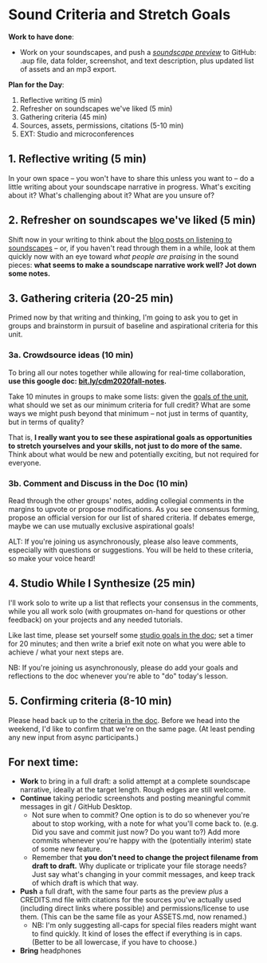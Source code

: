 
# Sound Criteria and Stretch Goals

**Work to have done**:

* Work on your soundscapes, and push a _[soundscape preview](https://github.com/benmiller314/soundscape2020fall)_ to GitHub: .aup file, data folder, screenshot, and text description, plus updated list of assets and an mp3 export.

**Plan for the Day**:
1. Reflective writing (5 min)
2. Refresher on soundscapes we've liked (5 min)
3. Gathering criteria (45 min)
4. Sources, assets, permissions, citations (5-10 min)
5. EXT: Studio and microconferences

<!-- Start with review of GH Desktop for pushing large folders -->
## 1. Reflective writing (5 min) <!-- we get here at 2:38 -->
<div class="alert alert-success">
In your own space – you won't have to share this unless you want to – do a little writing about your soundscape narrative in progress. What's exciting about it? What's challenging about it? What are you unsure of?
</div>

## 2. Refresher on soundscapes we've liked (5 min)
Shift now in your writing to think about the [blog posts on listening to soundscapes]({{site.github.issues_url}}/4) – or, if you haven't read through them in a while, look at them quickly now with an eye toward _what people are praising_ in the sound pieces: **what seems to make a soundscape narrative work well? Jot down some notes.**

## 3. Gathering criteria (20-25 min) <!-- Actually took more like 45! -->
Primed now by that writing and thinking, I'm going to ask you to get in groups and brainstorm in pursuit of baseline and aspirational criteria for this unit.

### 3a. Crowdsource ideas (10 min) <!-- Actually took more like 25! -->
To bring all our notes together while allowing for real-time collaboration, **use this google doc: [bit.ly/cdm2020fall-notes](http://bit.ly/cdm2020fall-notes#heading=h.4z2fc4kqrdln).**

<div class="alert alert-success">
Take 10 minutes in groups to make some lists: given the <a href="https://github.com/benmiller314/soundscape2020fall#project-1-soundscape-narrative">goals of the unit</a>, what should we set as our minimum criteria for full credit? What are some ways we might push beyond that minimum – not just in terms of quantity, but in terms of quality?

That is, <strong>I really want you to see these aspirational goals as opportunities to stretch yourselves and your skills, not just to do more of the same.</strong> Think about what would be new and potentially exciting, but not required for everyone.
</div>

### 3b. Comment and Discuss in the Doc (10 min) <!-- actually took more like 20! -->
Read through the other groups' notes, adding collegial comments in the margins to upvote or propose modifications. As you see consensus forming, propose an official version for our list of shared criteria. If debates emerge, maybe we can use mutually exclusive aspirational goals!

<div class="alert alert-warning">
ALT: If you're joining us asynchronously, please also leave comments, especially with questions or suggestions. You will be held to these criteria, so make your voice heard!
</div>

## 4. Studio While I Synthesize (25 min)

I'll work solo to write up a list that reflects your consensus in the comments, while you all work solo (with groupmates on-hand for questions or other feedback) on your projects and any needed tutorials.

Like last time, please set yourself some [studio goals in the doc](http://bit.ly/cdm2020fall-notes#heading=h.vuve9r68ee71); set a timer for 20 minutes; and then write a brief exit note on what you were able to achieve / what your next steps are.

<div class="alert alert-warning">
NB: If you're joining us asynchronously, please do add your goals and reflections to the doc whenever you're able to "do" today's lesson.
</div>


## 5. Confirming criteria (8-10 min)
Please head back up to the [criteria in the doc](http://bit.ly/cdm2020fall-notes#heading=h.4z2fc4kqrdln). Before we head into the weekend, I'd like to confirm that we're on the same page. (At least pending any new input from async participants.)


## For next time:

* **Work** to bring in a full draft: a solid attempt at a complete soundscape narrative, ideally at the target length. Rough edges are still welcome.
* **Continue** taking periodic screenshots and posting meaningful commit messages in git / GitHub Desktop.
  - Not sure when to commit? One option is to do so whenever you're about to stop working, with a note for what you'll come back to. (e.g. Did you save and commit just now? Do you want to?) Add more commits whenever you're happy with the (potentially interim) state of some new feature.
  - Remember that **you don't need to change the project filename from draft to draft.** Why duplicate or triplicate your file storage needs? Just say what's changing in your commit messages, and keep track of which draft is which that way.
* **Push** a full draft, with the same four parts as the preview *plus* a CREDITS.md file with citations for the sources you've actually used (including direct links where possible) and permissions/license to use them. (This can be the same file as your ASSETS.md, now renamed.)
  - NB: I'm only suggesting all-caps for special files readers might want to find quickly. It kind of loses the effect if everything is in caps. (Better to be all lowercase, if you have to choose.)
* **Bring** headphones


<!--
<div class="alert alert-danger"><strong>If you couldn't get git-lfs working</strong>, and even a zip file is too big for GitHub, <a href="http://pitt.box.com">you can use Box</a> to share your Audacity file and its associated data folder. But please still do use git to keep track of your revision choices when possible, perhaps by committing screenshots. And may I suggest adding a link to your Box folder in your GitHub repository's README.md?
</div>
-->
